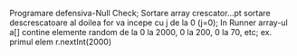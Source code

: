Programare defensiva-Null Check; Sortare array crescator...pt sortare descrescatoare al doilea for va incepe cu j de la 0 (j=0);
In Runner array-ul a[] contine elemente random de la 0 la 2000, 0 la 200, 0 la 70, etc; ex. primul elem r.nextInt(2000) 

